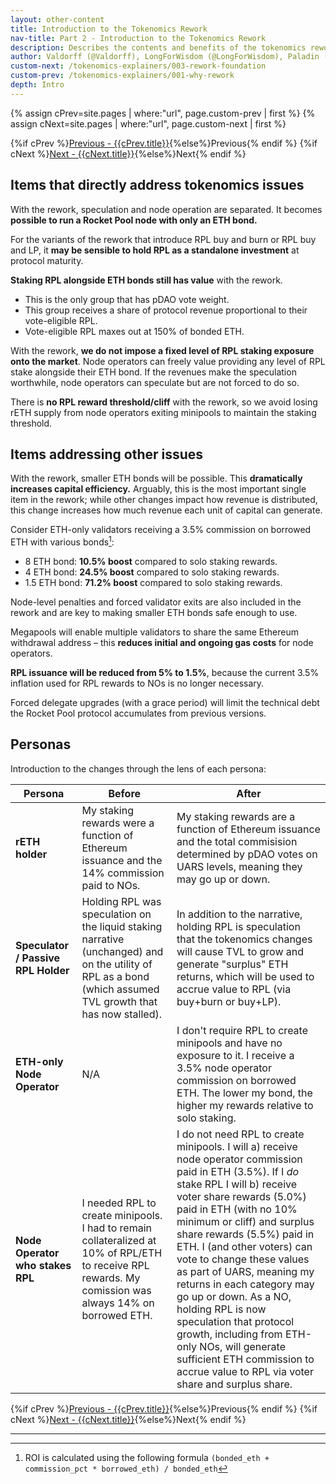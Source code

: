 ```yaml
---
layout: other-content
title: Introduction to the Tokenomics Rework
nav-title: Part 2 - Introduction to the Tokenomics Rework
description: Describes the contents and benefits of the tokenomics rework at a high level in comparison to the original tokenomics. 
author: Valdorff (@Valdorff), LongForWisdom (@LongForWisdom), Paladin (@Paladin147)
custom-next: /tokenomics-explainers/003-rework-foundation
custom-prev: /tokenomics-explainers/001-why-rework
depth: Intro
---
```


{% assign cPrev=site.pages | where:"url", page.custom-prev | first %}
{% assign cNext=site.pages | where:"url", page.custom-next | first %}

<div class="prev-next-container">
{%if cPrev %}<a href="{{cPrev.url|relative_url}}">Previous - {{cPrev.title}}</a>{%else%}<span>Previous</span>{% endif %}
{%if cNext %}<a href="{{cNext.url|relative_url}}">Next - {{cNext.title}}</a>{%else%}<span>Next</span>{% endif %}
</div>

## Items that directly address tokenomics issues

With the rework, speculation and node operation are separated. It becomes **possible to run a Rocket Pool node with only an ETH bond.**

For the variants of the rework that introduce RPL buy and burn or RPL buy and LP, it **may be sensible to hold RPL as a standalone investment** at protocol maturity.


**Staking RPL alongside ETH bonds still has value** with the rework. 
- This is the only group that has pDAO vote weight.
- This group receives a share of protocol revenue proportional to their vote-eligible RPL.
- Vote-eligible RPL maxes out at 150% of bonded ETH.

With the rework, **we do not impose a fixed level of RPL staking exposure onto the market**. Node operators can freely value providing any level of RPL stake alongside their ETH bond. If the revenues make the speculation worthwhile, node operators can speculate but are not forced to do so.

There is **no RPL reward threshold/cliff** with the rework, so we avoid losing rETH supply from node operators exiting minipools to maintain the staking threshold.

## Items addressing other issues

With the rework, smaller ETH bonds will be possible. This **dramatically increases capital efficiency.** Arguably, this is the most important single item in the rework; while other changes impact how revenue is distributed, this change increases how much revenue each unit of capital can generate.

Consider ETH-only validators receiving a 3.5% commission on borrowed ETH with various bonds[^1]:
* 8 ETH bond: **10.5% boost** compared to solo staking rewards.
* 4 ETH bond: **24.5% boost** compared to solo staking rewards.
* 1.5 ETH bond: **71.2% boost** compared to solo staking rewards.

Node-level penalties and forced validator exits are also included in the rework and are key to making smaller ETH bonds safe enough to use.

Megapools will enable multiple validators to share the same Ethereum withdrawal address – this **reduces initial and ongoing gas costs** for node operators.

**RPL issuance will be reduced from 5% to 1.5%**, because the current 3.5% inflation used for RPL rewards to NOs is no longer necessary.

Forced delegate upgrades (with a grace period) will limit the technical debt the Rocket Pool protocol accumulates from previous versions.

## Personas

Introduction to the changes through the lens of each persona:

|Persona|Before|After|
|-|-|-|
|**rETH holder**|My staking rewards were a function of Ethereum issuance and the 14% commission paid to NOs.|My staking rewards are a function of Ethereum issuance and the total commisision determined by pDAO votes on UARS levels, meaning they may go up or down.|
|**Speculator / Passive RPL Holder**|Holding RPL was speculation on the liquid staking narrative (unchanged) and on the utility of RPL as a bond (which assumed TVL growth that has now stalled).|In addition to the narrative, holding RPL is speculation that the tokenomics changes will cause TVL to grow and generate "surplus" ETH returns, which will be used to accrue value to RPL (via buy+burn or buy+LP).|
|**ETH-only Node Operator**|N/A|I don't require RPL to create minipools and have no exposure to it. I receive a 3.5% node operator commission on borrowed ETH. The lower my bond, the higher my rewards relative to solo staking. |
|**Node Operator who stakes RPL**|I needed RPL to create minipools. I had to remain collateralized at 10% of RPL/ETH to receive RPL rewards. My comission was always 14% on borrowed ETH.|I do not need RPL to create minipools. I will a) receive node operator commission paid in ETH (3.5%). If I *do* stake RPL I will b) receive voter share rewards (5.0%) paid in ETH (with no 10% minimum or cliff) and surplus share rewards (5.5%) paid in ETH. I (and other voters) can vote to change these values as part of UARS, meaning my returns in each category may go up or down. As a NO, holding RPL is now speculation that protocol growth, including from ETH-only NOs, will generate sufficient ETH commission to accrue value to RPL via voter share and surplus share.|

<div class="prev-next-container">
{%if cPrev %}<a href="{{cPrev.url|relative_url}}">Previous - {{cPrev.title}}</a>{%else%}<span>Previous</span>{% endif %}
{%if cNext %}<a href="{{cNext.url|relative_url}}">Next - {{cNext.title}}</a>{%else%}<span>Next</span>{% endif %}
</div>

---

[^1]: ROI is calculated using the following formula `(bonded_eth + commission_pct * borrowed_eth) / bonded_eth` 